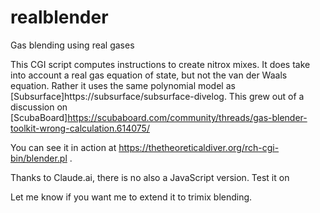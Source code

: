 # realblender
Gas blending using real gases

This CGI script computes instructions to create nitrox mixes. It does take into account a real gas equation of state, but not the van der Waals equation. Rather it uses the same polynomial model as [Subsurface]https://subsurface/subsurface-divelog. This grew out of a discussion on [ScubaBoard]https://scubaboard.com/community/threads/gas-blender-toolkit-wrong-calculation.614075/

You can see it in action at https://thetheoreticaldiver.org/rch-cgi-bin/blender.pl .

Thanks to Claude.ai, there is no also a JavaScript version. Test it on


Let me know if you want me to extend it to trimix blending.
